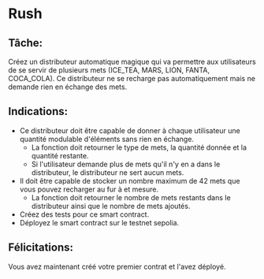 # Rush

## Tâche:

Créez un distributeur automatique magique qui va permettre aux utilisateurs de se servir de plusieurs mets (ICE_TEA, MARS, LION, FANTA, COCA_COLA).
Ce distributeur ne se recharge pas automatiquement mais ne demande rien en échange des mets.

## Indications:

- Ce distributeur doit être capable de donner à chaque utilisateur une quantité modulable d'éléments sans rien en échange.
  - La fonction doit retourner le type de mets, la quantité donnée et la quantité restante.
  - Si l'utilisateur demande plus de mets qu'il n'y en a dans le distributeur, le distributeur ne sert aucun mets.
- Il doit être capable de stocker un nombre maximum de 42 mets que vous pouvez recharger au fur à et mesure.
  - La fonction doit retourner le nombre de mets restants dans le distributeur ainsi que le nombre de mets ajoutés.
- Créez des tests pour ce smart contract.
- Déployez le smart contract sur le testnet sepolia.

## Félicitations:

Vous avez maintenant créé votre premier contrat et l'avez déployé.
